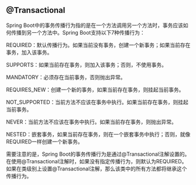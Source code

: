 
# 


## @Transactional

Spring Boot中的事务传播行为指的是在一个方法调用另一个方法时，事务应该如何传播到另一个方法中。Spring Boot支持以下7种传播行为：

REQUIRED：默认传播行为。如果当前没有事务，创建一个新事务；如果当前存在事务，加入该事务。

SUPPORTS：如果当前存在事务，则加入该事务；否则，不使用事务。

MANDATORY：必须存在当前事务，否则抛出异常。

REQUIRES_NEW：创建一个新的事务，如果当前存在事务，则挂起当前事务。

NOT_SUPPORTED：当前方法不应该在事务中执行。如果当前存在事务，则挂起当前事务。

NEVER：当前方法不应该在事务中执行。如果当前存在事务，则抛出异常。

NESTED：嵌套事务，如果当前存在事务，则在一个嵌套事务中执行；否则，就像REQUIRED一样创建一个新事务。

需要注意的是，Spring Boot的事务传播行为是通过@Transactional注解设置的。在使用@Transactional注解时，如果没有指定传播行为，则默认为REQUIRED。如果在类级别上设置@Transactional注解，那么该类中的所有方法都将继承这个传播行为。


